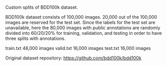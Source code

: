 Custom splits of BDD100k dataset.

BDD100k dataset consists of 100,000 images. 20,000 out of the 100,000 images are reserved for the test set. Since the labels for the test set are unavailable, here the 80,000 images with public annotations are randomly divided into 60/20/20\% for training, validation, and testing in order to have three splits with annotations.

train.txt           48,000 images
valid.txt           16,000 images
test.txt            16,000 images

Original dataset repository:
https://github.com/bdd100k/bdd100k
